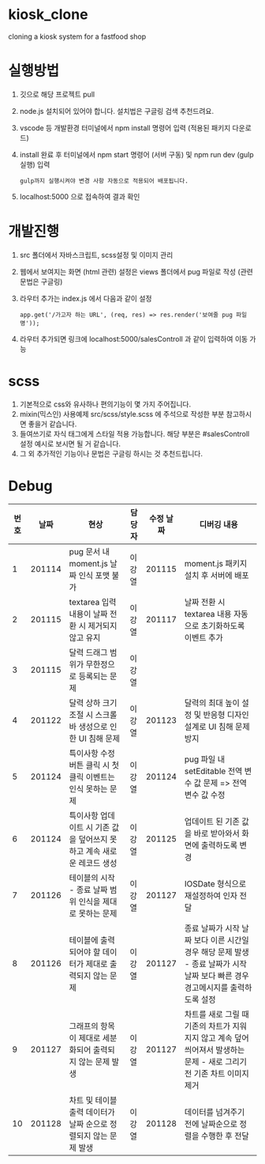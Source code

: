 # kiosk_clone

cloning a kiosk system for a fastfood shop

# 실행방법

1.  깃으로 해당 프로젝트 pull
2.  node.js 설치되어 있어야 합니다. 설치법은 구글링 검색 추천드려요.
3.  vscode 등 개발환경 터미널에서 npm install 명령어 입력 (적용된 패키지 다운로드)
4.  install 완료 후 터미널에서 npm start 명령어 (서버 구동) 및 npm run dev (gulp 실행) 입력

        gulp까지 실행시켜야 변경 사항 자동으로 적용되어 배포됩니다.

5.  localhost:5000 으로 접속하여 결과 확인

# 개발진행

1.  src 폴더에서 자바스크립트, scss설정 및 이미지 관리
2.  웹에서 보여지는 화면 (html 관련) 설정은 views 폴더에서 pug 파일로 작성 (관련 문법은 구글링)
3.  라우터 추가는 index.js 에서 다음과 같이 설정

        app.get('/가고자 하는 URL', (req, res) => res.render('보여줄 pug 파일명'));

4.  라우터 추가되면 링크에 localhost:5000/salesControll 과 같이 입력하여 이동 가능

# scss

1.  기본적으로 css와 유사하나 편의기능이 몇 가지 주어집니다.
2.  mixin(믹스인) 사용예제 src/scss/style.scss 에 주석으로 작성한 부분 참고하시면 좋을거 같습니다.
3.  들여쓰기로 자식 태그에게 스타일 적용 가능합니다. 해당 부분은 #salesControll 설정 예시로 보시면 될 거 같습니다.
4.  그 외 추가적인 기능이나 문법은 구글링 하시는 것 추천드립니다.

# Debug

| 번호 | 날짜   | 현상                                                                   | 담당자 | 수정 날짜 | 디버깅 내용                                                                                                                    |
| ---- | ------ | ---------------------------------------------------------------------- | ------ | --------- | ------------------------------------------------------------------------------------------------------------------------------ |
| 1    | 201114 | pug 문서 내 moment.js 날짜 인식 포맷 불가                              | 이강열 | 201115    | moment.js 패키지 설치 후 서버에 배포                                                                                           |
| 2    | 201115 | textarea 입력 내용이 날짜 전환 시 제거되지 않고 유지                   | 이강열 | 201117    | 날짜 전환 시 textarea 내용 자동으로 초기화하도록 이벤트 추가                                                                   |
| 3    | 201115 | 달력 드래그 범위가 무한정으로 등록되는 문제                            | 이강열 |           |
| 4    | 201122 | 달력 상하 크기 조절 시 스크롤바 생성으로 인한 UI 침해 문제             | 이강열 | 201123    | 달력의 최대 높이 설정 및 반응형 디자인 설계로 UI 침해 문제 방지                                                                |
| 5    | 201124 | 특이사항 수정 버튼 클릭 시 첫 클릭 이벤트는 인식 못하는 문제           | 이강열 | 201124    | pug 파일 내 setEditable 전역 변수 값 문제 => 전역변수 값 수정                                                                  |
| 6    | 201124 | 특이사항 업데이트 시 기존 값을 덮어쓰지 못하고 계속 새로운 레코드 생성 | 이강열 | 201125    | 업데이트 된 기존 값을 바로 받아와서 화면에 출력하도록 변경                                                                     |
| 7    | 201126 | 테이블의 시작 - 종료 날짜 범위 인식을 제대로 못하는 문제               | 이강열 | 201127    | IOSDate 형식으로 재설정하여 인자 전달                                                                                          |
| 8    | 201126 | 테이블에 출력되어야 할 데이터가 제대로 출력되지 않는 문제              | 이강열 | 201127    | 종료 날짜가 시작 날짜 보다 이른 시간일 경우 해당 문제 발생 - 종료 날짜가 시작 날짜 보다 빠른 경우 경고메시지를 출력하도록 설정 |
| 9    | 201127 | 그래프의 항목이 제대로 세분화되어 출력되지 않는 문제 발생              | 이강열 | 201127    | 차트를 새로 그릴 때 기존의 차트가 지워지지 않고 계속 덮어씌어져서 발생하는 문제 - 새로 그리기 전 기존 차트 이미지 제거         |
| 10   | 201128 | 차트 및 테이블 출력 데이터가 날짜 순으로 정렬되지 않는 문제 발생       | 이강열 | 201128    | 데이터를 넘겨주기 전에 날짜순으로 정렬을 수행한 후 전달                                                                        |
